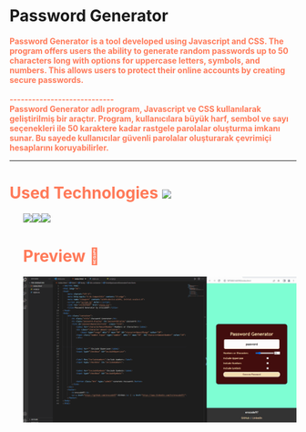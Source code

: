 <h1>
 Password Generator
</h1>
<b style="color: #FF7A59">
Password Generator is a tool developed using Javascript and CSS. The program offers users the ability to generate random passwords up to 50 characters long with options for uppercase letters, symbols, and numbers. This allows users to protect their online accounts by creating secure passwords.<br><br>
----------------------------<br>
Password Generator adlı program, Javascript ve CSS kullanılarak geliştirilmiş bir araçtır. Program, kullanıcılara büyük harf, sembol ve sayı seçenekleri ile 50 karaktere kadar rastgele parolalar oluşturma imkanı sunar. Bu sayede kullanıcılar güvenli parolalar oluşturarak çevrimiçi hesaplarını koruyabilirler.
<b>
<hr>
<h1>Used Technologies <img src="https://www.shareicon.net/data/32x32/2015/11/13/671566_tools_512x512.png"></h1>
<ul>
<img src="https://www.shareicon.net/data/64x64/2015/08/03/79381_html_512x512.png"><img src="https://www.shareicon.net/data/64x64/2015/08/31/93779_css3_512x512.png"><img src="https://www.shareicon.net/data/64x64/2016/12/19/863723_code_512x512.png"

<hr>
<h1>
 Preview 🎥
</h1>

<img src="preview.gif">
